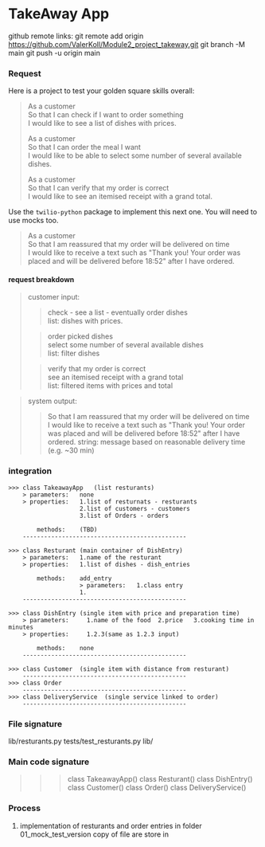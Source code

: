# TakeAway App

github remote links:
git remote add origin https://github.com/ValerKoll/Module2_project_takeway.git
git branch -M main
git push -u origin main

### Request
Here is a project to test your golden square skills overall:

> As a customer  
> So that I can check if I want to order something  
> I would like to see a list of dishes with prices.
> 
> As a customer  
> So that I can order the meal I want  
> I would like to be able to select some number of several available dishes.
> 
> As a customer  
> So that I can verify that my order is correct  
> I would like to see an itemised receipt with a grand total.

Use the `twilio-python` package to implement this next one. You will need to use
mocks too.

> As a customer  
> So that I am reassured that my order will be delivered on time  
> I would like to receive a text such as "Thank you! Your order was placed and
> will be delivered before 18:52" after I have ordered.

#### request breakdown
> customer input:  
>> check - see a list - eventually order dishes   
>> list: dishes with prices.
>   
>> order picked dishes    
>> select some number of several available dishes    
>> list: filter dishes    
> 
>> verify that my order is correct   
>> see an itemised receipt with a grand total   
>> list: filtered items with prices and total   


> system output: 
>> So that I am reassured that my order will be delivered on time  
>> I would like to receive a text such as "Thank you! Your order was placed and
>> will be delivered before 18:52" after I have ordered.
>> string: message based on reasonable delivery time (e.g. ~30 min)

### integration

```
>>> class TakeawayApp   (list resturants)
    > parameters:   none
    > properties:   1.list of resturnats - resturants
                    2.list of customers - customers
                    3.list of Orders - orders

        methods:    (TBD)
    ----------------------------------------------

>>> class Resturant (main container of DishEntry)
    > parameters:   1.name of the resturant
    > properties:   1.list of dishes - dish_entries

        methods:    add_entry
                    > parameters:   1.class entry
                    1.
    ----------------------------------------------

>>> class DishEntry (single item with price and preparation time)
    > parameters:     1.name of the food  2.price   3.cooking time in minutes
    > properties:     1.2.3(same as 1.2.3 input)

        methods:    none
    ----------------------------------------------

>>> class Customer  (single item with distance from resturant)
    ----------------------------------------------
>>> class Order
    ----------------------------------------------
>>> class DeliveryService  (single service linked to order)
    ----------------------------------------------

```

### File signature
lib/resturants.py   tests/test_resturants.py
lib/

### Main code signature
>>> class TakeawayApp()
>>> class Resturant()
>>> class DishEntry()
>>> class Customer()
>>> class Order()
>>> class DeliveryService()

### Process
1. implementation of resturants and order entries in folder 01_mock_test_version
    copy of file are store in 

